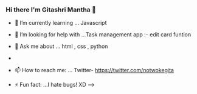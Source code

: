 ### Hi there I'm Gitashri Mantha 👋



- 🌱 I’m currently learning ... Javascript

- 🤔 I’m looking for help with ...Task management app :- edit card funtion


- 💬 Ask me about ...  html , css , python
- 
- 📫 How to reach me: ... Twitter- https://twitter.com/notwokegita
 
- ⚡ Fun fact: ...I hate bugs! XD
-->
